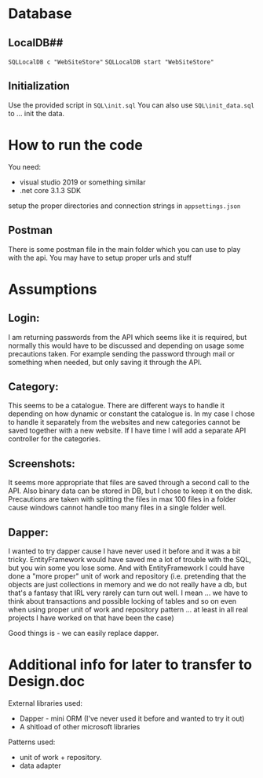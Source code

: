 # Database #

## LocalDB##
`SQLLocalDB c "WebSiteStore"`
`SQLLocalDB start "WebSiteStore"`

## Initialization ##

Use the provided script in `SQL\init.sql`
You can also use `SQL\init_data.sql`  to ... init the data.

# How to run the code #

You need:
* visual studio 2019 or something similar
* .net core 3.1.3 SDK

setup the proper directories and connection strings in `appsettings.json`

## Postman ##
There is some postman file in the main folder which you can use to play with the api.
You may have to setup proper urls and stuff

# Assumptions #

## Login: ##

I am returning passwords from the API which seems like it is required, but normally this would have to be discussed and depending on usage some precautions taken.
For example sending the password through mail or something when needed, but only saving it through the API.

## Category: ##

This seems to be a catalogue. There are different ways to handle it depending on how dynamic or constant the catalogue is.
In my case I chose to handle it separately from the websites and new categories cannot be saved together with a new website.
If I have time I will add a separate API controller for the categories.

## Screenshots: ##

It seems more appropriate that files are saved through a second call to the API.
Also binary data can be stored in DB, but I chose to keep it on the disk. Precautions are taken with splitting the files in max 100 files in a folder cause windows cannot handle too many files in a single folder well.

## Dapper: ##

I wanted to try dapper cause I have never used it before and it was a bit tricky. EntityFramework would have saved me a lot of trouble with the SQL, but you win some you lose some.
And with EntityFramework I could have done a "more proper" unit of work and repository (i.e. pretending that the objects are just collections in memory and we do not really have a db, but that's a fantasy that IRL very rarely can turn out well. I mean ... we have to think about transactions and possible locking of tables and so on even when using proper unit of work and repository pattern ... at least in all real projects I have worked on that have been the case)

Good things is - we can easily replace dapper.

# Additional info for later to transfer to Design.doc #

External libraries used:
 - Dapper - mini ORM (I've never used it before and wanted to try it out)
 - A shitload of other microsoft libraries
 
Patterns used:
 - unit of work + repository. 
 - data adapter
